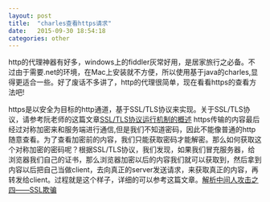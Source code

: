 ```yaml
---
layout: post
title:  "charles查看https请求"
date:   2015-09-30 18:54:18
categories: other
---
```

http的代理神器有好多，windows上的fiddler灰常好用，是居家旅行之必备。不过由于需要.net的环境，在Mac上安装就不方便，所以使用基于java的charles,显得更适合一些。好了废话不多讲了，http的代理很简单，现在看看https的查看方法吧!

https是以安全为目标的http通道，基于SSL/TLS协议来实现。关于SSL/TLS协议，请参考阮老师的这篇文章[SSL/TLS协议运行机制的概述](http://www.ruanyifeng.com/blog/2014/02/ssl_tls.html)
https传输的内容最后经过对称加密来和服务端进行通信,但是我们不知道密码，因此不能像普通的http随意查看。为了查看加密前的内容，我们只能获取密码才能解密。那么如何获取这个对称加密的密码呢？根据SSL/TLS协议，我们发现，如果我们冒充服务器，给浏览器我们自己的证书，那么浏览器加密以后的内容我们就可以获取到，然后拿到内容以后把自己当做client，去向真正的server发送请求，来获取真正的内容，再转发给client。过程就是这个样子，详细的可以参考这篇文章。[解析中间人攻击之四——SSL欺骗](http://security.ctocio.com.cn/297/9483797.shtml)

[charles官网]:     http://www.charlesproxy.com/ 
